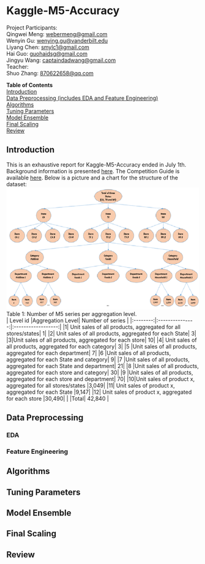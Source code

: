 # Kaggle-M5-Accuracy
Project Participants:  
Qingwei Meng: webermeng@gmail.com  
Wenyin Gu: wenying.gu@vanderbilt.edu  
Liyang Chen: smylc1@gmail.com  
Hai Guo: guohaidsg@gmail.com  
Jingyu Wang: captaindadwang@gmail.com  
Teacher:  
Shuo Zhang: 870622658@qq.com  

**Table of Contents**  
[Introduction](##Introduction)  
[Data Preprocessing (includes EDA and Feature Engineering)](##data-preprocessing)  
[Algorithms](##Algorithms)  
[Tuning Parameters](##tuning-parameters)  
[Model Ensemble](##Model-Ensemble)  
[Final Scaling](##Final-Scaling)  
[Review](##Review)  

## Introduction
  This is an exhaustive report for Kaggle-M5-Accuracy ended in July 1th. Background information is presented [here](https://www.kaggle.com/c/m5-forecasting-accuracy). The Competition Guide is available [here](https://mofc.unic.ac.cy/wp-content/uploads/2020/03/M5-Competitors-Guide-Final-10-March-2020.docx). Below is a picture and a chart for the structure of the dataset:![alt text][Data Structure]  
  Table 1: Number of M5 series per aggregation level.  
| Level id |Aggregation Level|	Number of series  |
|:--------:|:---------------:|:------------------:|
|1|	Unit sales of all products, aggregated for all stores/states|	1|
|2|	Unit sales of all products, aggregated for each State|	3|
|3|Unit sales of all products, aggregated for each store| 	10|
|4|	Unit sales of all products, aggregated for each category|	3|
|5	|Unit sales of all products, aggregated for each department|	7|
|6	|Unit sales of all products, aggregated for each State and category|	9|
|7	|Unit sales of all products, aggregated for each State and department|	21|
|8	|Unit sales of all products, aggregated for each store and category|	30|
|9	|Unit sales of all products, aggregated for each store and department|	70|
|10|Unit sales of product x, aggregated for all stores/states	|3,049|
|11|	Unit sales of product x, aggregated for each State	|9,147|
|12|	Unit sales of product x, aggregated for each store	|30,490|
| |Total|	42,840 |

  
  
## Data Preprocessing

### EDA

### Feature Engineering

## Algorithms

## Tuning Parameters

## Model Ensemble

## Final Scaling

## Review

[Data Structure]: https://github.com/QingweiMeng1234/Kaggle-M5-Accuracy/blob/master/Pictures/Data%20Structure.png
